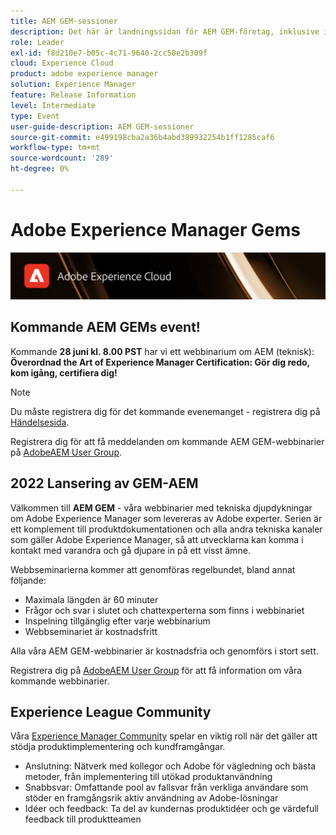 ```yaml
---
title: AEM GEM-sessioner
description: Det här är landningssidan för AEM GEM-företag, inklusive information om webbinarier och registreringsinformation, föregående och kommande webbinarier
role: Leader
exl-id: f8d210e7-b05c-4c71-9640-2cc50e2b309f
cloud: Experience Cloud
product: adobe experience manager
solution: Experience Manager
feature: Release Information
level: Intermediate
type: Event
user-guide-description: AEM GEM-sessioner
source-git-commit: e499198cba2a36b4abd389932254b1ff1285caf6
workflow-type: tm+mt
source-wordcount: '289'
ht-degree: 0%

---
```


# Adobe Experience Manager Gems

<img alt="Digitala upplevelser" src="./assets/ADX_Gems.png"/>

## Kommande AEM GEMs event!

<!---  Remove the comment marks, and put the upcoming event in the below table

<table style="max-width: 1214px;">
<tr>
  <td style="vertical-align: top;">
    <a href="https://www.youtube.com/watch?v=f1T9XU9TCJU">
      <img alt="Experience League LIVE Oct 25" src="assets/Oct25_2022_exl_live_banner_web_1920_WebBanner.png">
    </a>
    <div>
      <a href="https://www.youtube.com/watch?v=f1T9XU9TCJU">
        <strong>Deliver the right offer at the right time with decision management</strong>
      </a>
      <br/><em>with Sandra Hausmann, Ben Tepfer, Brandon Poyfair, and Jason Hickey</em>
      <br/><em>October 25, 2022</em>
    </div>
  </td>
</tr>
</table>

--->
Kommande **28 juni kl. 8.00 PST** har vi ett webbinarium om AEM (teknisk): **Överordnad the Art of Experience Manager Certification: Gör dig redo, kom igång, certifiera dig!**

>[!NOTE]
> Du måste registrera dig för det kommande evenemanget - registrera dig på [Händelsesida](https://aem-augs.adobe.com/events/details/adobe-experience-manager-aem-learning-chapter-presents-master-the-art-of-experience-manager-certification-get-ready-get-set-get-certified/).
>
> Registrera dig för att få meddelanden om kommande AEM GEM-webbinarier på [AdobeAEM User Group](https://aem-augs.adobe.com/).

## 2022 Lansering av GEM-AEM

Välkommen till **AEM GEM** - våra webbinarier med tekniska djupdykningar om Adobe Experience Manager som levereras av Adobe experter. Serien är ett komplement till produktdokumentationen och alla andra tekniska kanaler som gäller Adobe Experience Manager, så att utvecklarna kan komma i kontakt med varandra och gå djupare in på ett visst ämne.

Webbseminarierna kommer att genomföras regelbundet, bland annat följande:

* Maximala längden är 60 minuter
* Frågor och svar i slutet och chattexperterna som finns i webbinariet
* Inspelning tillgänglig efter varje webbinarium
* Webbseminariet är kostnadsfritt

Alla våra AEM GEM-webbinarier är kostnadsfria och genomförs i stort sett.

Registrera dig på [AdobeAEM User Group](https://aem-augs.adobe.com/) för att få information om våra kommande webbinarier.

## Experience League Community

Våra [Experience Manager Community](https://experienceleaguecommunities.adobe.com/t5/adobe-experience-manager/ct-p/adobe-experience-manager-community) spelar en viktig roll när det gäller att stödja produktimplementering och kundframgångar.

* Anslutning: Nätverk med kollegor och Adobe för vägledning och bästa metoder, från implementering till utökad produktanvändning
* Snabbsvar: Omfattande pool av fallsvar från verkliga användare som stöder en framgångsrik aktiv användning av Adobe-lösningar
* Idéer och feedback: Ta del av kundernas produktidéer och ge värdefull feedback till produktteamen


